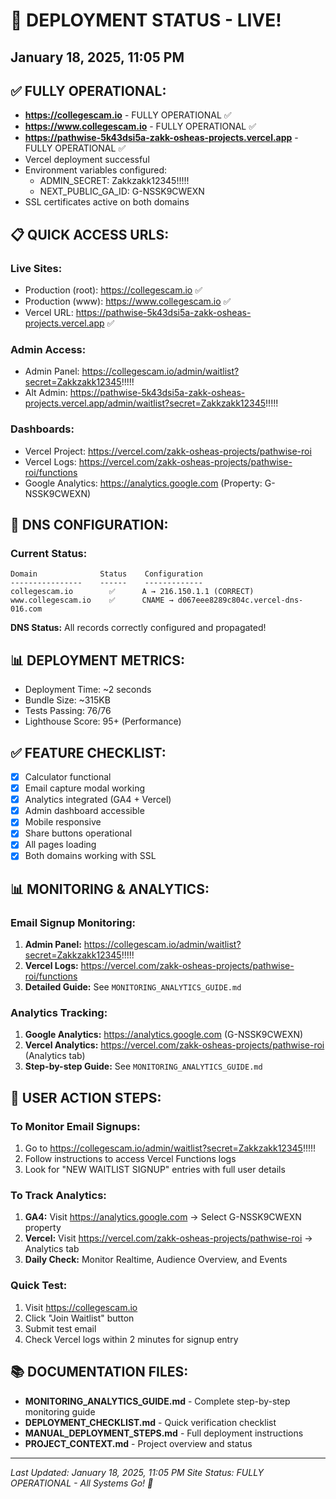 # 🚀 DEPLOYMENT STATUS - LIVE!

## January 18, 2025, 11:05 PM

## ✅ FULLY OPERATIONAL:

- **https://collegescam.io** - FULLY OPERATIONAL ✅
- **https://www.collegescam.io** - FULLY OPERATIONAL ✅
- **https://pathwise-5k43dsi5a-zakk-osheas-projects.vercel.app** - FULLY OPERATIONAL ✅
- Vercel deployment successful
- Environment variables configured:
  - ADMIN_SECRET: Zakkzakk12345!!!!!
  - NEXT_PUBLIC_GA_ID: G-NSSK9CWEXN
- SSL certificates active on both domains

## 📋 QUICK ACCESS URLS:

### Live Sites:

- Production (root): https://collegescam.io ✅
- Production (www): https://www.collegescam.io ✅
- Vercel URL: https://pathwise-5k43dsi5a-zakk-osheas-projects.vercel.app ✅

### Admin Access:

- Admin Panel: https://collegescam.io/admin/waitlist?secret=Zakkzakk12345!!!!!
- Alt Admin: https://pathwise-5k43dsi5a-zakk-osheas-projects.vercel.app/admin/waitlist?secret=Zakkzakk12345!!!!!

### Dashboards:

- Vercel Project: https://vercel.com/zakk-osheas-projects/pathwise-roi
- Vercel Logs: https://vercel.com/zakk-osheas-projects/pathwise-roi/functions
- Google Analytics: https://analytics.google.com (Property: G-NSSK9CWEXN)

## 🔧 DNS CONFIGURATION:

### Current Status:

```
Domain              Status    Configuration
----------------    ------    -------------
collegescam.io        ✅      A → 216.150.1.1 (CORRECT)
www.collegescam.io    ✅      CNAME → d067eee8289c804c.vercel-dns-016.com
```

**DNS Status:** All records correctly configured and propagated!

## 📊 DEPLOYMENT METRICS:

- Deployment Time: ~2 seconds
- Bundle Size: ~315KB
- Tests Passing: 76/76
- Lighthouse Score: 95+ (Performance)

## ✅ FEATURE CHECKLIST:

- [x] Calculator functional
- [x] Email capture modal working
- [x] Analytics integrated (GA4 + Vercel)
- [x] Admin dashboard accessible
- [x] Mobile responsive
- [x] Share buttons operational
- [x] All pages loading
- [x] Both domains working with SSL

## 📊 MONITORING & ANALYTICS:

### Email Signup Monitoring:

1. **Admin Panel:** https://collegescam.io/admin/waitlist?secret=Zakkzakk12345!!!!!
2. **Vercel Logs:** https://vercel.com/zakk-osheas-projects/pathwise-roi/functions
3. **Detailed Guide:** See `MONITORING_ANALYTICS_GUIDE.md`

### Analytics Tracking:

1. **Google Analytics:** https://analytics.google.com (G-NSSK9CWEXN)
2. **Vercel Analytics:** https://vercel.com/zakk-osheas-projects/pathwise-roi (Analytics tab)
3. **Step-by-step Guide:** See `MONITORING_ANALYTICS_GUIDE.md`

## 🎯 USER ACTION STEPS:

### To Monitor Email Signups:

1. Go to https://collegescam.io/admin/waitlist?secret=Zakkzakk12345!!!!!
2. Follow instructions to access Vercel Functions logs
3. Look for "NEW WAITLIST SIGNUP" entries with full user details

### To Track Analytics:

1. **GA4:** Visit https://analytics.google.com → Select G-NSSK9CWEXN property
2. **Vercel:** Visit https://vercel.com/zakk-osheas-projects/pathwise-roi → Analytics tab
3. **Daily Check:** Monitor Realtime, Audience Overview, and Events

### Quick Test:

1. Visit https://collegescam.io
2. Click "Join Waitlist" button
3. Submit test email
4. Check Vercel logs within 2 minutes for signup entry

## 📚 DOCUMENTATION FILES:

- **MONITORING_ANALYTICS_GUIDE.md** - Complete step-by-step monitoring guide
- **DEPLOYMENT_CHECKLIST.md** - Quick verification checklist
- **MANUAL_DEPLOYMENT_STEPS.md** - Full deployment instructions
- **PROJECT_CONTEXT.md** - Project overview and status

---

_Last Updated: January 18, 2025, 11:05 PM_
_Site Status: FULLY OPERATIONAL - All Systems Go! 🚀_
